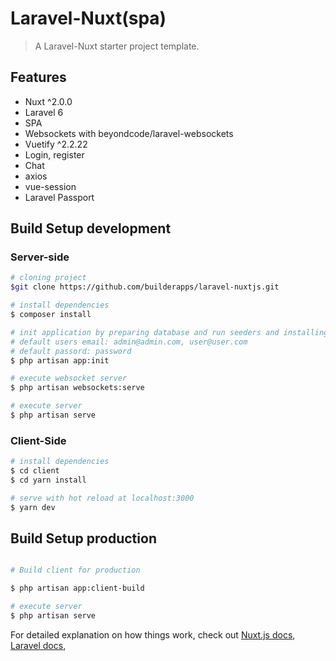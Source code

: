 # Laravel-Nuxt(spa)

> A Laravel-Nuxt starter project template.

## Features

- Nuxt ^2.0.0
- Laravel 6
- SPA
- Websockets with beyondcode/laravel-websockets
- Vuetify ^2.2.22
- Login, register
- Chat
- axios
- vue-session
- Laravel Passport

## Build Setup development

### Server-side
``` bash
# cloning project
$git clone https://github.com/builderapps/laravel-nuxtjs.git

# install dependencies
$ composer install

# init application by preparing database and run seeders and installing passport
# default users email: admin@admin.com, user@user.com
# default passord: password
$ php artisan app:init

# execute websocket server
$ php artisan websockets:serve

# execute server
$ php artisan serve
```

### Client-Side
``` bash
# install dependencies
$ cd client
$ cd yarn install

# serve with hot reload at localhost:3000
$ yarn dev
```

## Build Setup production

``` bash

# Build client for production

$ php artisan app:client-build

# execute server
$ php artisan serve
```

For detailed explanation on how things work, check out [Nuxt.js docs](https://nuxtjs.org),  [Laravel docs](https://laravel.com), 
